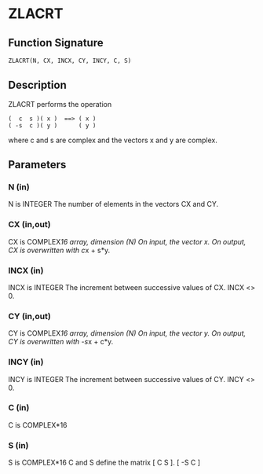 # ZLACRT

## Function Signature

```fortran
ZLACRT(N, CX, INCX, CY, INCY, C, S)
```

## Description


 ZLACRT performs the operation

    (  c  s )( x )  ==> ( x )
    ( -s  c )( y )      ( y )

 where c and s are complex and the vectors x and y are complex.

## Parameters

### N (in)

N is INTEGER The number of elements in the vectors CX and CY.

### CX (in,out)

CX is COMPLEX*16 array, dimension (N) On input, the vector x. On output, CX is overwritten with c*x + s*y.

### INCX (in)

INCX is INTEGER The increment between successive values of CX. INCX <> 0.

### CY (in,out)

CY is COMPLEX*16 array, dimension (N) On input, the vector y. On output, CY is overwritten with -s*x + c*y.

### INCY (in)

INCY is INTEGER The increment between successive values of CY. INCY <> 0.

### C (in)

C is COMPLEX*16

### S (in)

S is COMPLEX*16 C and S define the matrix [ C S ]. [ -S C ]


